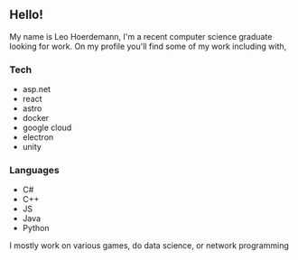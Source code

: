## Hello!

<!--
**leohoerdemann/leohoerdemann** is a ✨ _special_ ✨ repository because its `README.md` (this file) appears on your GitHub profile.

Here are some ideas to get you started:

- 🔭 I’m currently working on ...
- 🌱 I’m currently learning ...
- 👯 I’m looking to collaborate on ...
- 🤔 I’m looking for help with ...
- 💬 Ask me about ...
- 📫 How to reach me: ...
- 😄 Pronouns: ...
- ⚡ Fun fact: ...
-->
My name is Leo Hoerdemann, I'm a recent computer science graduate looking for work. On my profile you'll find some of my work including with,

### Tech
- asp.net
- react
- astro
- docker
- google cloud
- electron
- unity

### Languages
- C#
- C++
- JS
- Java
- Python

I mostly work on various games, do data science, or network programming 
